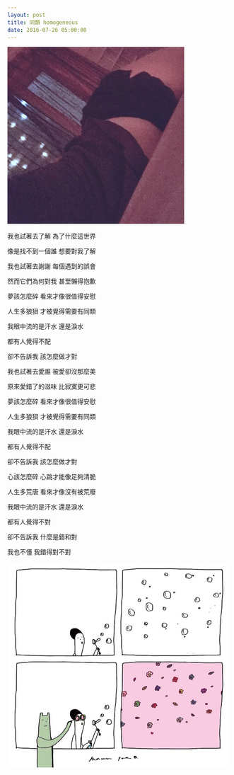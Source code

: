 ```yaml
---
layout: post
title: 同類 homogeneous
date: 2016-07-26 05:00:00
---
```


![image](/images/201607/homogeneous1.jpg)

我也試著去了解 為了什麼這世界

像是找不到一個誰 想要對我了解

我也試著去謝謝 每個遇到的誤會

然而它們為何對我 甚至懶得抱歉

夢該怎麼碎 看來才像很值得安慰

人生多狼狽 才被覺得需要有同類

我眼中流的是汗水 還是淚水

都有人覺得不配

卻不告訴我 該怎麼做才對

我也試著去愛誰 被愛卻沒那麼美

原來愛錯了的滋味 比寂寞更可悲

夢該怎麼碎 看來才像很值得安慰

人生多狼狽 才被覺得需要有同類

我眼中流的是汗水 還是淚水

都有人覺得不配

卻不告訴我 該怎麼做才對

心該怎麼碎 心跳才能像足夠清脆

人生多荒唐 看來才像沒有被荒廢

我眼中流的是汗水 還是淚水

都有人覺得不對

卻不告訴我 什麼是錯和對

我也不懂 我錯得對不對

![image](/images/201607/homogeneous2.jpg)